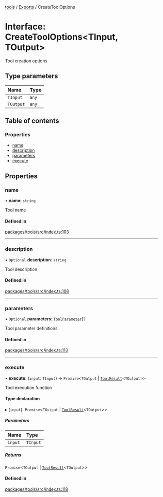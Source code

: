 <!-- 
 ⚠️  AUTO-GENERATED FILE - DO NOT EDIT MANUALLY
 This file is automatically generated by scripts/docs-generator.js
 To make changes, edit the source TypeScript files or update the generator script
-->

[tools](../../) / [Exports](../modules) / CreateToolOptions

# Interface: CreateToolOptions\<TInput, TOutput\>

Tool creation options

## Type parameters

| Name | Type |
| :------ | :------ |
| `TInput` | `any` |
| `TOutput` | `any` |

## Table of contents

### Properties

- [name](CreateToolOptions#name)
- [description](CreateToolOptions#description)
- [parameters](CreateToolOptions#parameters)
- [execute](CreateToolOptions#execute)

## Properties

### name

• **name**: `string`

Tool name

#### Defined in

[packages/tools/src/index.ts:103](https://github.com/woojubb/robota/blob/20907a104a80ba36ef4504cf3243ea2b32ee43cd/packages/tools/src/index.ts#L103)

___

### description

• `Optional` **description**: `string`

Tool description

#### Defined in

[packages/tools/src/index.ts:108](https://github.com/woojubb/robota/blob/20907a104a80ba36ef4504cf3243ea2b32ee43cd/packages/tools/src/index.ts#L108)

___

### parameters

• `Optional` **parameters**: [`ToolParameter`](ToolParameter)[]

Tool parameter definitions

#### Defined in

[packages/tools/src/index.ts:113](https://github.com/woojubb/robota/blob/20907a104a80ba36ef4504cf3243ea2b32ee43cd/packages/tools/src/index.ts#L113)

___

### execute

• **execute**: (`input`: `TInput`) => `Promise`\<`TOutput` \| [`ToolResult`](ToolResult)\<`TOutput`\>\>

Tool execution function

#### Type declaration

▸ (`input`): `Promise`\<`TOutput` \| [`ToolResult`](ToolResult)\<`TOutput`\>\>

##### Parameters

| Name | Type |
| :------ | :------ |
| `input` | `TInput` |

##### Returns

`Promise`\<`TOutput` \| [`ToolResult`](ToolResult)\<`TOutput`\>\>

#### Defined in

[packages/tools/src/index.ts:118](https://github.com/woojubb/robota/blob/20907a104a80ba36ef4504cf3243ea2b32ee43cd/packages/tools/src/index.ts#L118)
